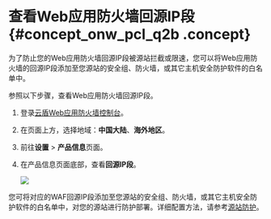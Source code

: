 # 查看Web应用防火墙回源IP段 {#concept_onw_pcl_q2b .concept}

为了防止您的Web应用防火墙回源IP段被源站拦截或限速，您可以将Web应用防火墙的回源IP段添加至您源站的安全组、防火墙，或其它主机安全防护软件的白名单中。

参照以下步骤，查看Web应用防火墙回源IP段。

1.  登录[云盾Web应用防火墙控制台](https://yundun.console.aliyun.com/?p=waf)。
2.  在页面上方，选择地域：**中国大陆**、**海外地区**。
3.  前往**设置** \> **产品信息**页面。
4.  在产品信息页面底部，查看**回源IP段**。

    ![](http://static-aliyun-doc.oss-cn-hangzhou.aliyuncs.com/assets/img/15607/15585441097997_zh-CN.png)


您可将对应的WAF回源IP段添加至您源站的安全组、防火墙，或其它主机安全防护软件的白名单中，对您的源站进行防护部署。详细配置方法，请参考[源站防护](../../../../intl.zh-CN/最佳实践/源站保护.md#)。


